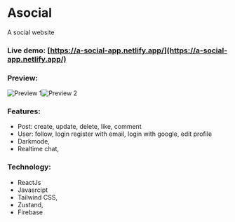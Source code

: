 # Asocial

A social website

### Live demo: [https://a-social-app.netlify.app/](https://a-social-app.netlify.app/)

### Preview:

![Preview 1](https://res.cloudinary.com/annnn/image/upload/v1645258246/Screenshot_2022-02-19_150936_ev2hlx.png)![Preview 2](https://res.cloudinary.com/annnn/image/upload/v1645258251/Screenshot_2022-02-19_150856_m8mrdl.png)

### Features:

- Post: create, update, delete, like, comment
- User: follow, login register with email, login with google, edit profile
- Darkmode,
- Realtime chat,

### Technology:

- ReactJs
- Javasrcipt
- Tailwind CSS,
- Zustand,
- Firebase
